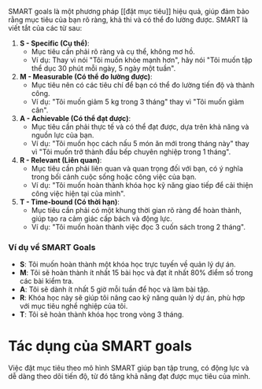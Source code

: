 SMART goals là một phương pháp [[đặt mục tiêu]] hiệu quả, giúp đảm bảo rằng mục tiêu của bạn rõ ràng, khả thi và có thể đo lường được. SMART là viết tắt của các từ sau:
1. **S - Specific (Cụ thể)**:
   - Mục tiêu cần phải rõ ràng và cụ thể, không mơ hồ. 
   - Ví dụ: Thay vì nói "Tôi muốn khỏe mạnh hơn", hãy nói "Tôi muốn tập thể dục 30 phút mỗi ngày, 5 ngày một tuần".
2. **M - Measurable (Có thể đo lường được)**:
   - Mục tiêu nên có các tiêu chí để bạn có thể đo lường tiến độ và thành công.
   - Ví dụ: "Tôi muốn giảm 5 kg trong 3 tháng" thay vì "Tôi muốn giảm cân".
3. **A - Achievable (Có thể đạt được)**:
   - Mục tiêu cần phải thực tế và có thể đạt được, dựa trên khả năng và nguồn lực của bạn.
   - Ví dụ: "Tôi muốn học cách nấu 5 món ăn mới trong tháng này" thay vì "Tôi muốn trở thành đầu bếp chuyên nghiệp trong 1 tháng".
4. **R - Relevant (Liên quan)**:
   - Mục tiêu cần phải liên quan và quan trọng đối với bạn, có ý nghĩa trong bối cảnh cuộc sống hoặc công việc của bạn.
   - Ví dụ: "Tôi muốn hoàn thành khóa học kỹ năng giao tiếp để cải thiện công việc hiện tại của mình".
5. **T - Time-bound (Có thời hạn)**:
   - Mục tiêu cần phải có một khung thời gian rõ ràng để hoàn thành, giúp tạo ra cảm giác cấp bách và động lực.
   - Ví dụ: "Tôi muốn hoàn thành việc đọc 3 cuốn sách trong 2 tháng".
### Ví dụ về SMART Goals
- **S**: Tôi muốn hoàn thành một khóa học trực tuyến về quản lý dự án.
- **M**: Tôi sẽ hoàn thành ít nhất 15 bài học và đạt ít nhất 80% điểm số trong các bài kiểm tra.
- **A**: Tôi sẽ dành ít nhất 5 giờ mỗi tuần để học và làm bài tập.
- **R**: Khóa học này sẽ giúp tôi nâng cao kỹ năng quản lý dự án, phù hợp với mục tiêu nghề nghiệp của tôi.
- **T**: Tôi sẽ hoàn thành khóa học trong vòng 3 tháng.

# Tác dụng của SMART goals
Việc đặt mục tiêu theo mô hình SMART giúp bạn tập trung, có động lực và dễ dàng theo dõi tiến độ, từ đó tăng khả năng đạt được mục tiêu của mình.
